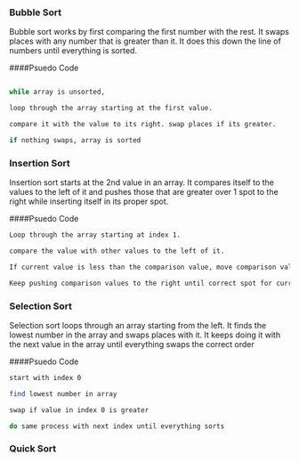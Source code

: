 ### Bubble Sort

Bubble sort works by first comparing the first number with the rest. It swaps places with any number that is greater than it. It does this down the line of numbers until everything is sorted.


####Psuedo Code
```sh

while array is unsorted,

loop through the array starting at the first value.

compare it with the value to its right. swap places if its greater.

if nothing swaps, array is sorted
```



### Insertion Sort

Insertion sort starts at the 2nd value in an array. It compares itself to the values to the left of it and pushes those that are greater over 1 spot to the right while inserting itself in its proper spot.

####Psuedo Code

```sh
Loop through the array starting at index 1.

compare the value with other values to the left of it.

If current value is less than the comparison value, move comparison value over 1 spot to the right.

Keep pushing comparison values to the right until correct spot for current value is found.
```

### Selection Sort

Selection sort loops through an array starting from the left. It finds the lowest number in the array and swaps places with it. It keeps doing it with the next value in the array until everything swaps the correct order

####Psuedo Code

```sh
start with index 0

find lowest number in array

swap if value in index 0 is greater

do same process with next index until everything sorts
```

### Quick Sort

